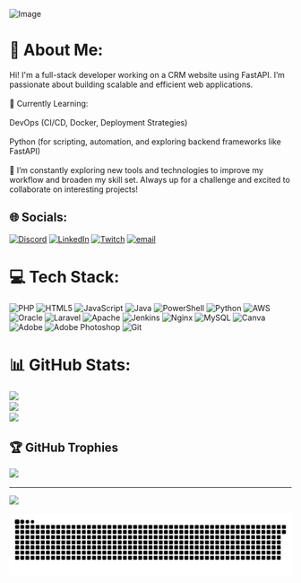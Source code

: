 ![Image](https://github.com/user-attachments/assets/c6dbfbdd-4325-43dc-bbc3-a7bf5e4c5df8)
# 💫 About Me:

Hi! I'm a full-stack developer working on a CRM website using FastAPI. I’m passionate about building scalable and efficient web applications.<br><br>🔧 Currently Learning:<br><br>DevOps (CI/CD, Docker, Deployment Strategies)<br><br>Python (for scripting, automation, and exploring backend frameworks like FastAPI)<br><br>📌 I’m constantly exploring new tools and technologies to improve my workflow and broaden my skill set. Always up for a challenge and excited to collaborate on interesting projects!

## 🌐 Socials:

[![Discord](https://img.shields.io/badge/Discord-%237289DA.svg?logo=discord&logoColor=white)](https://discord.gg/silvermask) [![LinkedIn](https://img.shields.io/badge/LinkedIn-%230077B5.svg?logo=linkedin&logoColor=white)](https://linkedin.com/in/amaney-hussain) [![Twitch](https://img.shields.io/badge/Twitch-%239146FF.svg?logo=Twitch&logoColor=white)](https://twitch.tv/silvermask) [![email](https://img.shields.io/badge/Email-D14836?logo=gmail&logoColor=white)](mailto:contact.amaneyhussain@gmail.com)

# 💻 Tech Stack:

![PHP](https://img.shields.io/badge/php-%23777BB4.svg?style=for-the-badge&logo=php&logoColor=white) ![HTML5](https://img.shields.io/badge/html5-%23E34F26.svg?style=for-the-badge&logo=html5&logoColor=white) ![JavaScript](https://img.shields.io/badge/javascript-%23323330.svg?style=for-the-badge&logo=javascript&logoColor=%23F7DF1E) ![Java](https://img.shields.io/badge/java-%23ED8B00.svg?style=for-the-badge&logo=openjdk&logoColor=white) ![PowerShell](https://img.shields.io/badge/PowerShell-%235391FE.svg?style=for-the-badge&logo=powershell&logoColor=white) ![Python](https://img.shields.io/badge/python-3670A0?style=for-the-badge&logo=python&logoColor=ffdd54) ![AWS](https://img.shields.io/badge/AWS-%23FF9900.svg?style=for-the-badge&logo=amazon-aws&logoColor=white) ![Oracle](https://img.shields.io/badge/Oracle-F80000?style=for-the-badge&logo=oracle&logoColor=white) ![Laravel](https://img.shields.io/badge/laravel-%23FF2D20.svg?style=for-the-badge&logo=laravel&logoColor=white) ![Apache](https://img.shields.io/badge/apache-%23D42029.svg?style=for-the-badge&logo=apache&logoColor=white) ![Jenkins](https://img.shields.io/badge/jenkins-%232C5263.svg?style=for-the-badge&logo=jenkins&logoColor=white) ![Nginx](https://img.shields.io/badge/nginx-%23009639.svg?style=for-the-badge&logo=nginx&logoColor=white) ![MySQL](https://img.shields.io/badge/mysql-4479A1.svg?style=for-the-badge&logo=mysql&logoColor=white) ![Canva](https://img.shields.io/badge/Canva-%2300C4CC.svg?style=for-the-badge&logo=Canva&logoColor=white) ![Adobe](https://img.shields.io/badge/adobe-%23FF0000.svg?style=for-the-badge&logo=adobe&logoColor=white) ![Adobe Photoshop](https://img.shields.io/badge/adobe%20photoshop-%2331A8FF.svg?style=for-the-badge&logo=adobe%20photoshop&logoColor=white) ![Git](https://img.shields.io/badge/git-%23F05033.svg?style=for-the-badge&logo=git&logoColor=white)

# 📊 GitHub Stats:

![](https://github-readme-stats.vercel.app/api?username=codename-SilverMask&theme=dark&hide_border=false&include_all_commits=false&count_private=false)<br/>
![](https://nirzak-streak-stats.vercel.app/?user=codename-SilverMask&theme=dark&hide_border=false)<br/>
![](https://github-readme-stats.vercel.app/api/top-langs/?username=codename-SilverMask&theme=dark&hide_border=false&include_all_commits=false&count_private=false&layout=compact)

## 🏆 GitHub Trophies

![](https://github-profile-trophy.vercel.app/?username=codename-SilverMask&theme=radical&no-frame=false&no-bg=true&margin-w=4)

---

[![](https://visitcount.itsvg.in/api?id=codename-SilverMask&icon=0&color=0)](https://visitcount.itsvg.in)

<picture>
  <source media="(prefers-color-scheme: dark)" srcset="https://raw.githubusercontent.com/codename-SilverMask/codename-SilverMask/output/github-snake-dark.svg" />
  <source media="(prefers-color-scheme: light)" srcset="https://raw.githubusercontent.com/codename-SilverMask/codename-SilverMask/output/github-snake.svg" />
  <img alt="github-snake" src="https://raw.githubusercontent.com/codename-SilverMask/codename-SilverMask/output/github-snake.svg" />
</picture>
